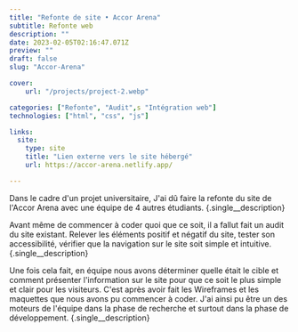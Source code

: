 ```yaml
---
title: "Refonte de site • Accor Arena"
subtitle: Refonte web
description: ""
date: 2023-02-05T02:16:47.071Z
preview: ""
draft: false
slug: "Accor-Arena"

cover:
    url: "/projects/project-2.webp"

categories: ["Refonte", "Audit",s "Intégration web"]
technologies: ["html", "css", "js"]

links:
  site:
    type: site
    title: "Lien externe vers le site hébergé"
    url: https://accor-arena.netlify.app/

---
```


Dans le cadre d'un projet universitaire, J'ai dû faire la refonte du site de l'Accor Arena avec une équipe de 4 autres étudiants.
{.single__description}

Avant même de commencer à coder quoi que ce soit, il a fallut fait un audit du site existant. Relever les éléments positif et négatif du site, tester son accessibilité, vérifier que la navigation sur le site soit simple et intuitive.
{.single__description}

Une fois cela fait, en équipe nous avons déterminer quelle était le cible et comment présenter l'information sur le site pour que ce soit le plus simple et clair pour les visiteurs. C'est après avoir fait les Wireframes et les maquettes que nous avons pu commencer à coder. J'ai ainsi pu être un des moteurs de l'équipe dans la phase de recherche et surtout dans la phase de développement.
{.single__description}
